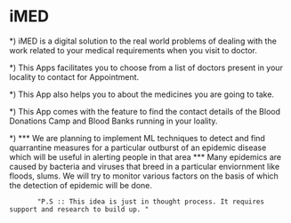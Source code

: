  # iMED #

*) iMED is a digital solution to the real world problems of dealing with the work related to your medical requirements when you visit to doctor.

*) This Apps facilitates you to choose from a list of doctors present in your locality to contact for Appointment.

*) This App also helps you to about the medicines you are going to take.

*) This App comes with the feature to find the contact details of the Blood Donations Camp and Blood Banks running in your loality.



*) *** We are planning to implement ML techniques to detect and find quarrantine measures for a particular outburst of an epidemic disease which will be useful in alerting people in that area ***
    Many epidemics are caused by bacteria and viruses that breed in a particular enviornment like floods, slums. We will try to monitor various factors on the basis of which the detection of epidemic will be done.
   
           "P.S :: This idea is just in thought process. It requires support and research to build up. "
